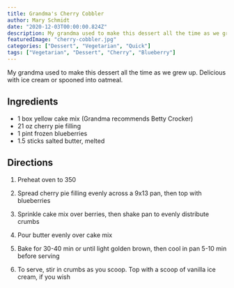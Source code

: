 ```yaml
---
title: Grandma's Cherry Cobbler
author: Mary Schmidt
date: "2020-12-03T00:00:00.824Z"
description: My grandma used to make this dessert all the time as we grew up. Delicious with ice cream or spooned into oatmeal.
featuredImage: "cherry-cobbler.jpg"
categories: ["Dessert", "Vegetarian", "Quick"]
tags: ["Vegetarian", "Dessert", "Cherry", "Blueberry"]
---
```


My grandma used to make this dessert all the time as we grew up. Delicious with ice cream or spooned into oatmeal.

## Ingredients

- 1 box yellow cake mix (Grandma recommends Betty Crocker)
- 21 oz cherry pie filling
- 1 pint frozen blueberries
- 1.5 sticks salted butter, melted

## Directions

1. Preheat oven to 350

2. Spread cherry pie filling evenly across a 9x13 pan, then top with blueberries

3. Sprinkle cake mix over berries, then shake pan to evenly distribute crumbs

4. Pour butter evenly over cake mix

5. Bake for 30-40 min or until light golden brown, then cool in pan 5-10 min before serving

6. To serve, stir in crumbs as you scoop. Top with a scoop of vanilla ice cream, if you wish
